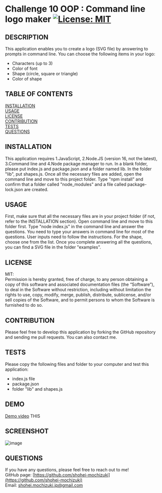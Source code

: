 # Challenge 10 OOP : Command line logo maker [![License: MIT](https://img.shields.io/badge/License-MIT-yellow.svg)](https://opensource.org/licenses/MIT)

## DESCRIPTION 
This application enables you to create a logo (SVG file) by answering to prompts in command line. You can choose the following items in your logo:
* Characters (up to 3)
* Color of font
* Shape (circle, square or triangle)
* Color of shape 

## TABLE OF CONTENTS
[INSTALLATION](#installation)<br>
[USAGE](#usage)<br>
[LICENSE](#license)<br>
[CONTRIBUTION](#contribution)<br>
[TESTS](#tests)<br>
[QUESTIONS](#questions)

## INSTALLATION 
This application requires 1.JavaScript, 2.Node.JS (version 16, not the latest), 3.Command line and 4.Node package manager to run. In a blank folder, please put index.js and package.json and a folder named lib. In the folder "lib", put shapes.js. Once all the necessary files are added, open the command line and move to this project folder. Type "npm install" and confirm that a folder called "node_modules" and a file called package-lock.json are created.

## USAGE 
First, make sure that all the necessary files are in your project folder (if not, refer to the INSTALLATION section). Open command line and move to this folder first. Type "node index.js" in the command line and answer the questions. You need to type your answers in command line for most of the questions. User inputs need to follow the instructions. For the shape, choose one from the list. Once you complete answering all the questions, you can find a SVG file in the folder "examples".

## LICENSE 
MIT:<br>
Permission is hereby granted, free of charge, to any person obtaining a copy of this
software and associated documentation files (the “Software”), to deal in the Software
without restriction, including without limitation the rights to use, copy, modify,
merge, publish, distribute, sublicense, and/or sell copies of the Software, and to 
permit persons to whom the Software is furnished to do so.

## CONTRIBUTION 
Please feel free to develop this application by forking the GitHub repository and sending me pull requests. You can also contact me.

## TESTS 
Please copy the following files and folder to your computer and test this application:
* index.js file
* package.json 
* folder "lib" and shapes.js

## DEMO
[Demo video](https://drive.google.com/file/d/1VTqxnmt4ohlNFNH3DxqPJfL513vMP7NI/view) THIS

## SCREENSHOT
![image](https://user-images.githubusercontent.com/121307266/217698786-82f34f58-9569-4b42-8c98-1ecd33203aa4.png)

## QUESTIONS 
If you have any questions, please feel free to reach out to me!<br>
GitHub page: [https://github.com/shohei-mochizuki](https://github.com/shohei-mochizuki)<br>
Email: [shohei.mochizuki.jp@gmail.com](mailto:shohei.mochizuki.jp@gmail.com)
